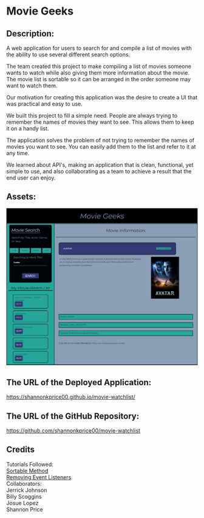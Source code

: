 # Movie Geeks

## Description:
A web application for users to search for and compile a list of movies with the ability to use several different search options.

The team created this project to make compiling a list of movies someone wants to watch while also giving them more information about the movie. The movie list is sortable so it can be arranged in the order someone may want to watch them.

Our motivation for creating this application was the desire to create a UI that was practical and easy to use.

We built this project to fill a simple need. People are always trying to remember the names of movies they want to see. This allows them to keep it on a handy list.

The application solves the problem of not trying to remember the names of movies you want to see. You can easily add them to the list and refer to it at any time.

We learned about API's, making an application that is clean, functional, yet simple to use, and also collaborating as a team to achieve a result that the end user can enjoy.


## Assets:

![Screenshot of Movie Geeks Application](./assets/Images/MovieGeekScreen.PNG)

## The URL of the Deployed Application:

https://shannonkprice00.github.io/movie-watchlist/

## The URL of the GitHub Repository:

https://github.com/shannonkprice00/movie-watchlist

## Credits
Tutorials Followed:<br>
[Sortable Method](https://stackoverflow.com/questions/60592825/sortablejs-isnt-saving-my-sorted-todo-list-in-localstorage)<br>
[Removing Event Listeners](https://developer.mozilla.org/en-US/docs/Web/API/EventTarget/removeEventListener)<br>
Collaborators:<br>
Jerrick Johnson<br>
Billy Scoggins<br>
Josue Lopez<br>
Shannon Price<br>